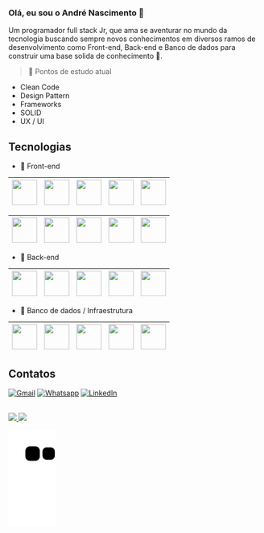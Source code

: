### Olá, eu sou o André Nascimento :wave:
Um programador full stack Jr, que ama se aventurar no mundo da tecnologia buscando sempre novos conhecimentos em diversos ramos de desenvolvimento como Front-end, Back-end e Banco de dados para construir uma base solida de conhecimento :dart:. 

> :notebook: Pontos de estudo atual
 - Clean Code
 - Design Pattern
 - Frameworks
 - SOLID
 - UX / UI

## Tecnologias
  - :beginner: Front-end
      
| <img width="50" height="50" src="https://cdn.jsdelivr.net/gh/devicons/devicon/icons/bootstrap/bootstrap-original.svg" /> | <img width="50" height="50" src="https://cdn.jsdelivr.net/gh/devicons/devicon/icons/css3/css3-original.svg" /> | <img width="50" height="50" src="https://cdn.jsdelivr.net/gh/devicons/devicon/icons/html5/html5-original.svg" /> | <img width="50" height="50" src="https://cdn.jsdelivr.net/gh/devicons/devicon/icons/javascript/javascript-original.svg" /> | <img width="50" height="50" src="https://cdn.jsdelivr.net/gh/devicons/devicon/icons/jquery/jquery-original.svg" /> | 
| :---: | :---: | :---: | :---: | :---: |

| <img width="50" height="50" src="https://cdn.jsdelivr.net/gh/devicons/devicon/icons/sass/sass-original.svg" /> | <img width="50" height="50" src="https://cdn.jsdelivr.net/gh/devicons/devicon/icons/vuejs/vuejs-original.svg" /> | <img width="50" height="50" src="https://cdn.jsdelivr.net/gh/devicons/devicon/icons/react/react-original.svg" /> | <img width="50" height="50" src="https://cdn.jsdelivr.net/gh/devicons/devicon/icons/flutter/flutter-original.svg" /> | <img width="50" height="50" src="https://cdn.jsdelivr.net/gh/devicons/devicon/icons/angularjs/angularjs-original.svg" /> |
| :---: | :---: | :---: | :---: | :---: |

  - :beginner: Back-end
  
| <img width="50" height="50" src="https://cdn.jsdelivr.net/gh/devicons/devicon/icons/composer/composer-original.svg" /> | <img width="50" height="50" src="https://cdn.jsdelivr.net/gh/devicons/devicon/icons/dot-net/dot-net-original.svg" /> | <img width="50" height="50" src="https://cdn.jsdelivr.net/gh/devicons/devicon/icons/php/php-original.svg" /> | <img width="50" height="50" src="https://cdn.jsdelivr.net/gh/devicons/devicon/icons/python/python-original.svg" /> | <img width="50" height="50" src="https://cdn.jsdelivr.net/gh/devicons/devicon/icons/csharp/csharp-original.svg" /> |
| :---: | :---: | :---: | :---: | :---: |

  - :beginner: Banco de dados / Infraestrutura
  
| <img width="50" height="50" src="https://cdn.jsdelivr.net/gh/devicons/devicon/icons/mysql/mysql-original.svg" /> | <img width="50" height="50" src="https://cdn.jsdelivr.net/gh/devicons/devicon/icons/postgresql/postgresql-original.svg" /> | <img width="50" height="50" src="https://cdn.jsdelivr.net/gh/devicons/devicon/icons/mongodb/mongodb-original.svg" /> | <img width="50" height="50" src="https://cdn.jsdelivr.net/gh/devicons/devicon/icons/docker/docker-original-wordmark.svg" /> | <img width="50" height="50" src="https://cdn.jsdelivr.net/gh/devicons/devicon/icons/git/git-original.svg" /> |
| :---: | :---: | :---: | :---: | :---: |
  
## Contatos
[![Gmail](https://img.shields.io/badge/Gmail-D14836?style=for-the-badge&logo=gmail&logoColor=white)](mailto:andresilvay6@gmail.com)
[![Whatsapp](https://img.shields.io/badge/WhatsApp-25D366?style=for-the-badge&logo=whatsapp&logoColor=white)]()
[![LinkedIn](https://img.shields.io/badge/LinkedIn-0077B5?style=for-the-badge&logo=linkedin&logoColor=white)](https://www.linkedin.com/in/andr%C3%A9-nascimento-a46249192)

<br>
<div>
<a href="https://github.com/andre20022">
<img height="180em" src="https://github-readme-stats.vercel.app/api/top-langs/?username=andre20022&layout=compact&langs_count=7&theme=swift"/>
<img height="180em" src="https://github-readme-stats.vercel.app/api?username=andre20022&show_icons=true&theme=swift&include_all_commits=true&count_private=true"/>
</div>

![Snake animation](https://github.com/andre20022/andre20022/blob/output/github-contribution-grid-snake.svg)

